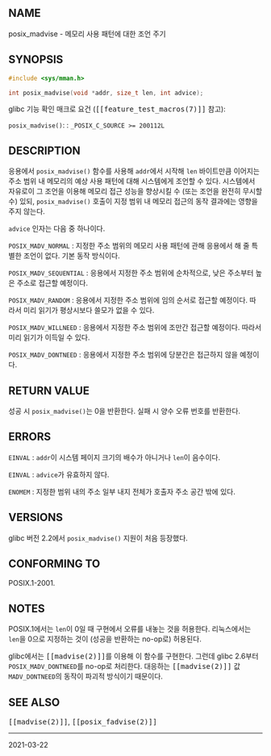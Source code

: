 ## NAME

posix_madvise - 메모리 사용 패턴에 대한 조언 주기

## SYNOPSIS

```c
#include <sys/mman.h>

int posix_madvise(void *addr, size_t len, int advice);
```

glibc 기능 확인 매크로 요건 (<tt>[[feature_test_macros(7)]]</tt> 참고):

`posix_madvise()`:
:   `_POSIX_C_SOURCE >= 200112L`

## DESCRIPTION

응용에서 `posix_madvise()` 함수를 사용해 `addr`에서 시작해 `len` 바이트만큼 이어지는 주소 범위 내 메모리의 예상 사용 패턴에 대해 시스템에게 조언할 수 있다. 시스템에서 자유로이 그 조언을 이용해 메모리 접근 성능을 향상시킬 수 (또는 조언을 완전히 무시할 수) 있되, `posix_madvise()` 호출이 지정 범위 내 메모리 접근의 동작 결과에는 영향을 주지 않는다.

`advice` 인자는 다음 중 하나이다.

`POSIX_MADV_NORMAL`
:   지정한 주소 범위의 메모리 사용 패턴에 관해 응용에서 해 줄 특별한 조언이 없다. 기본 동작 방식이다.

`POSIX_MADV_SEQUENTIAL`
:   응용에서 지정한 주소 범위에 순차적으로, 낮은 주소부터 높은 주소로 접근할 예정이다.

`POSIX_MADV_RANDOM`
:   응용에서 지정한 주소 범위에 임의 순서로 접근할 예정이다. 따라서 미리 읽기가 평상시보다 쓸모가 없을 수 있다.

`POSIX_MADV_WILLNEED`
:   응용에서 지정한 주소 범위에 조만간 접근할 예정이다. 따라서 미리 읽기가 이득일 수 있다.

`POSIX_MADV_DONTNEED`
:   응용에서 지정한 주소 범위에 당분간은 접근하지 않을 예정이다.

## RETURN VALUE

성공 시 `posix_madvise()`는 0을 반환한다. 실패 시 양수 오류 번호를 반환한다.

## ERRORS

`EINVAL`
:   `addr`이 시스템 페이지 크기의 배수가 아니거나 `len`이 음수이다.

`EINVAL`
:   `advice`가 유효하지 않다.

`ENOMEM`
:   지정한 범위 내의 주소 일부 내지 전체가 호출자 주소 공간 밖에 있다.

## VERSIONS

glibc 버전 2.2에서 `posix_madvise()` 지원이 처음 등장했다.

## CONFORMING TO

POSIX.1-2001.

## NOTES

POSIX.1에서는 `len`이 0일 때 구현에서 오류를 내놓는 것을 허용한다. 리눅스에서는 `len`을 0으로 지정하는 것이 (성공을 반환하는 no-op로) 허용된다.

glibc에서는 <tt>[[madvise(2)]]</tt>를 이용해 이 함수를 구현한다. 그런데 glibc 2.6부터 `POSIX_MADV_DONTNEED`를 no-op로 처리한다. 대응하는 <tt>[[madvise(2)]]</tt> 값 `MADV_DONTNEED`의 동작이 파괴적 방식이기 때문이다.

## SEE ALSO

<tt>[[madvise(2)]]</tt>, <tt>[[posix_fadvise(2)]]</tt>

----

2021-03-22
